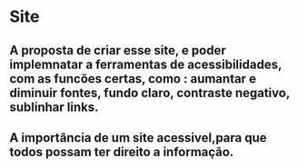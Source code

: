 # Site
## A proposta de criar esse site, e poder implemnatar a ferramentas de acessibilidades, com as funcões certas, como : aumantar e diminuir fontes, fundo claro, contraste negativo, sublinhar links.
## A importância de um site acessivel,para que todos possam ter direito a informação.
